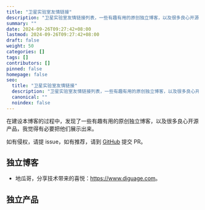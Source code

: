 ```yaml
---
title: "卫星实验室友情链接"
description: "卫星实验室友情链接列表，一些有趣有用的原创独立博客，以及很多良心开源产品，我觉得有必要把他们展示出来"
summary: ""
date: 2024-09-26T09:27:42+08:00
lastmod: 2024-09-26T09:27:42+08:00
draft: false
weight: 50
categories: []
tags: []
contributors: []
pinned: false
homepage: false
seo:
  title: "卫星实验室友情链接"
  description: "卫星实验室友情链接列表，一些有趣有用的原创独立博客，以及很多良心开源产品，我觉得有必要把他们展示出来"
  canonical: ""
  noindex: false
---
```


在建设本博客的过程中，发现了一些有趣有用的原创独立博客，以及很多良心开源产品，我觉得有必要把他们展示出来。

如有侵权，请提 issue，如有推荐，请到 [GitHub](https://github.com/xlabs-club/xlabs-club.github.io) 提交 PR。

## 独立博客

- 地瓜哥，分享技术带来的喜悦：<https://www.diguage.com>。

## 独立产品

